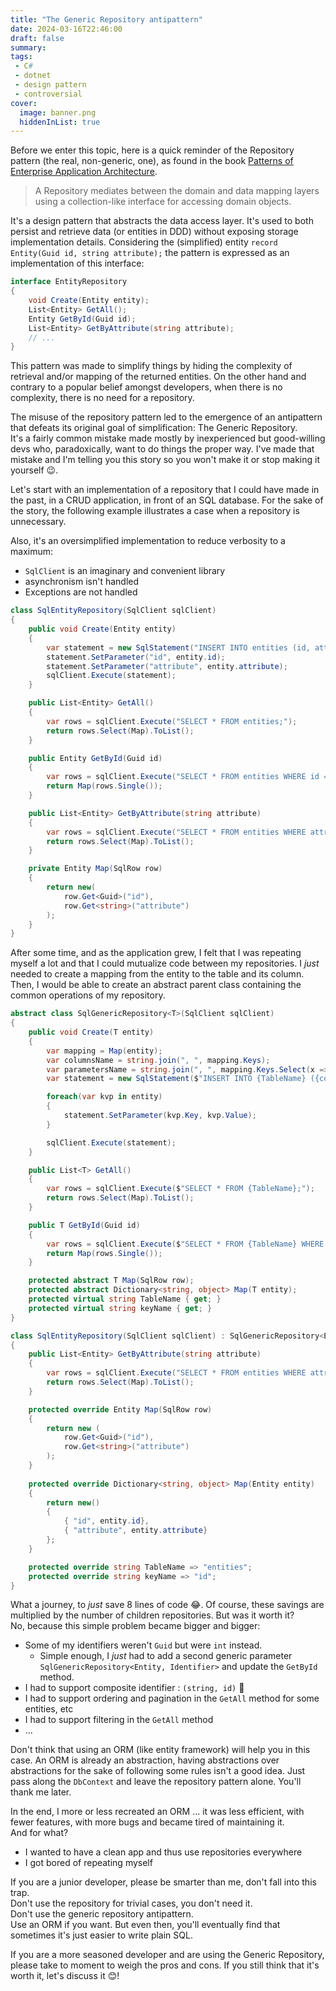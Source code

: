 ```yaml
---
title: "The Generic Repository antipattern"
date: 2024-03-16T22:46:00
draft: false
summary: 
tags: 
 - C#
 - dotnet
 - design pattern
 - controversial
cover:
  image: banner.png
  hiddenInList: true
---
```


Before we enter this topic, here is a quick reminder of the Repository pattern (the real, non-generic, one), as found in the book [Patterns of Enterprise Application Architecture](https://martinfowler.com/books/eaa.html).
> A Repository mediates between the domain and data mapping layers using a collection-like interface for accessing domain objects.

It's a design pattern that abstracts the data access layer. It's used to both persist and retrieve data (or entities in DDD) without exposing storage implementation details. 
Considering the (simplified) entity `record Entity(Guid id, string attribute);` the pattern is expressed as an implementation of this interface:  
```csharp
interface EntityRepository
{
    void Create(Entity entity);
    List<Entity> GetAll();
    Entity GetById(Guid id);
    List<Entity> GetByAttribute(string attribute);
    // ...
}
```

This pattern was made to simplify things by hiding the complexity of retrieval and/or mapping of the returned entities. On the other hand and contrary to a popular belief amongst developers, when there is no complexity, there is no need for a repository.

The misuse of the repository pattern led to the emergence of an antipattern that defeats its original goal of simplification: The Generic Repository.  
It's a fairly common mistake made mostly by inexperienced but good-willing devs who, paradoxically, want to do things the proper way. 
I've made that mistake and I'm telling you this story so you won't make it or stop making it yourself 😉.

Let's start with an implementation of a repository that I could have made in the past, in a CRUD application, in front of an SQL database.
For the sake of the story, the following example illustrates a case when a repository is unnecessary.

Also, it's an oversimplified implementation to reduce verbosity to a maximum:
- `SqlClient` is an imaginary and convenient library
- asynchronism isn't handled
- Exceptions are not handled

```csharp
class SqlEntityRepository(SqlClient sqlClient)
{
    public void Create(Entity entity)
    {
        var statement = new SqlStatement("INSERT INTO entities (id, attribute) VALUES (@id, @attribute);")
        statement.SetParameter("id", entity.id);
        statement.SetParameter("attribute", entity.attribute);
        sqlClient.Execute(statement);
    }

    public List<Entity> GetAll()
    {
        var rows = sqlClient.Execute("SELECT * FROM entities;");
        return rows.Select(Map).ToList();
    }

    public Entity GetById(Guid id)
    {
        var rows = sqlClient.Execute("SELECT * FROM entities WHERE id = {0};", id);
        return Map(rows.Single());
    }

    public List<Entity> GetByAttribute(string attribute)
    {
        var rows = sqlClient.Execute("SELECT * FROM entities WHERE attribute = {0};", attribute);
        return rows.Select(Map).ToList();
    }

    private Entity Map(SqlRow row)
    {
        return new(
            row.Get<Guid>("id"), 
            row.Get<string>("attribute")
        );
    }
}
```

After some time, and as the application grew, I felt that I was repeating myself a lot and that I could mutualize code between my repositories. I _just_ needed to create a mapping from the entity to the table and its column. Then, I would be able to create an abstract parent class containing the common operations of my repository. 

```csharp
abstract class SqlGenericRepository<T>(SqlClient sqlClient)
{
    public void Create(T entity)
    {
        var mapping = Map(entity);
        var columnsName = string.join(", ", mapping.Keys);
        var parametersName = string.join(", ", mapping.Keys.Select(x => $"@{x}"));
        var statement = new SqlStatement($"INSERT INTO {TableName} ({columnsName}) VALUES ({valuesName});")

        foreach(var kvp in entity)
        {
            statement.SetParameter(kvp.Key, kvp.Value);
        }

        sqlClient.Execute(statement);
    }

    public List<T> GetAll()
    {
        var rows = sqlClient.Execute($"SELECT * FROM {TableName};");
        return rows.Select(Map).ToList();
    }

    public T GetById(Guid id)
    {
        var rows = sqlClient.Execute($"SELECT * FROM {TableName} WHERE {keyName} = {0};", id);
        return Map(rows.Single());
    }

    protected abstract T Map(SqlRow row);
    protected abstract Dictionary<string, object> Map(T entity);
    protected virtual string TableName { get; }
    protected virtual string keyName { get; }
}

class SqlEntityRepository(SqlClient sqlClient) : SqlGenericRepository<Entity>(sqlClient)
{
    public List<Entity> GetByAttribute(string attribute)
    {
        var rows = sqlClient.Execute("SELECT * FROM entities WHERE attribute = {attribute};", attribute);
        return rows.Select(Map).ToList();
    }

    protected override Entity Map(SqlRow row)
    {
        return new (
            row.Get<Guid>("id"), 
            row.Get<string>("attribute")
        );
    }
    
    protected override Dictionary<string, object> Map(Entity entity)
    {
        return new()
        {
            { "id", entity.id},
            { "attribute", entity.attribute}
        };
    }

    protected override string TableName => "entities";
    protected override string keyName => "id";
}
```

What a journey, to _just_ save 8 lines of code 😂.
Of course, these savings are multiplied by the number of children repositories. But was it worth it?  
No, because this simple problem became bigger and bigger:
- Some of my identifiers weren't `Guid` but were `int` instead.
  - Simple enough, I _just_ had to add a second generic parameter `SqlGenericRepository<Entity, Identifier>` and update the `GetById` method.
- I had to support composite identifier : `(string, id)` 😬
- I had to support ordering and pagination in the `GetAll` method for some entities, etc
- I had to support filtering in the `GetAll` method
- ...

Don't think that using an ORM (like entity framework) will help you in this case. An ORM is already an abstraction, having abstractions over abstractions for the sake of following some rules isn't a good idea. Just pass along the `DbContext` and leave the repository pattern alone. You'll thank me later.
  
In the end, I more or less recreated an ORM ... it was less efficient, with fewer features, with more bugs and became tired of maintaining it.  
And for what?
- I wanted to have a clean app and thus use repositories everywhere
- I got bored of repeating myself

If you are a junior developer, please be smarter than me, don't fall into this trap.  
Don't use the repository for trivial cases, you don't need it.  
Don't use the generic repository antipattern.  
Use an ORM if you want. But even then, you'll eventually find that sometimes it's just easier to write plain SQL.

If you are a more seasoned developer and are using the Generic Repository, please take to moment to weigh the pros and cons.
If you still think that it's worth it, let's discuss it 😊!
